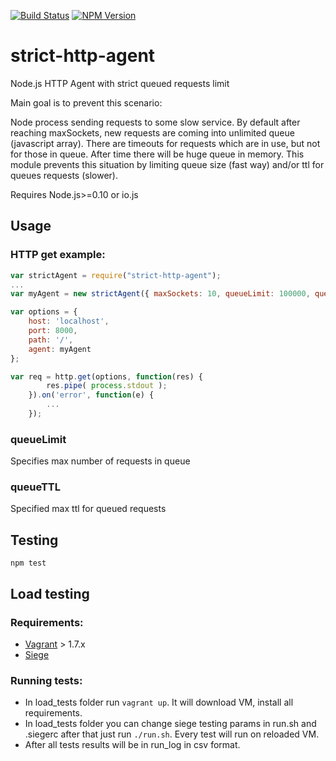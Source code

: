 
[![Build Status][travis-badge]][travis-url]
[![NPM Version][npm-image]][npm-url]

# strict-http-agent
Node.js HTTP Agent with strict queued requests limit

Main goal is to prevent this scenario:

Node process sending requests to some slow service. By default after reaching maxSockets, new requests are coming into unlimited queue (javascript array).
There are timeouts for requests which are in use, but not for those in queue.
After time there will be huge queue in memory.
This module prevents this situation by limiting queue size (fast way) and/or ttl for queues requests (slower).

Requires Node.js>=0.10 or io.js

## Usage
### HTTP get example:
```javascript
var strictAgent = require("strict-http-agent");
...
var myAgent = new strictAgent({ maxSockets: 10, queueLimit: 100000, queueTTL: 1000 });

var options = {
	host: 'localhost',
	port: 8000,
	path: '/',
	agent: myAgent
};

var req = http.get(options, function(res) {
		res.pipe( process.stdout );
	}).on('error', function(e) {
		...
	});
```

### queueLimit
Specifies max number of requests in queue

### queueTTL
Specified max ttl for queued requests

## Testing
```
npm test
```

## Load testing
### Requirements:
* [Vagrant] > 1.7.x
* [Siege]

### Running tests:
* In load_tests folder run `vagrant up`. It will download VM, install all requirements.
* In load_tests folder you can change siege testing params in run.sh and .siegerc after that just run `./run.sh`. Every test will run on reloaded VM.
* After all tests results will be in run_log in csv format.

[travis-badge]: https://travis-ci.org/michae1/strict-http-agent.svg
[travis-url]: https://travis-ci.org/michae1/strict-http-agent
[npm-image]: https://img.shields.io/npm/v/strict-agent.svg
[npm-url]: https://npmjs.com/package/strict-agent
[Vagrant]: https://www.vagrantup.com/downloads.html
[Siege]: https://www.joedog.org/siege-home/
